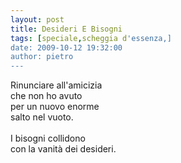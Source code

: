 ```yaml
---
layout: post
title: Desideri E Bisogni
tags: [speciale,scheggia d'essenza,]
date: 2009-10-12 19:32:00
author: pietro
---
```

Rinunciare all'amicizia<br/>che non ho avuto<br/>per un nuovo enorme<br/>salto nel vuoto.<br/><br/>I bisogni collidono<br/>con la vanità dei desideri.
